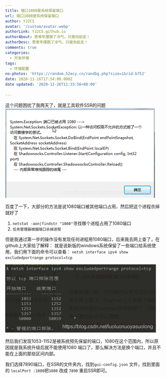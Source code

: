 ```yaml
---
title: 端口1080是系统保留端口
url: 端口1080是系统保留端口
author: YJ2CS
avatar: '/custom/avatar.webp'
authorLink: YJ2CS.github.io
authorAbout: 愿青年摆脱了冷气，只是向前走！
authorDesc: 愿青年摆脱了冷气，只是向前走！
comments: true
categories:
  - 开发环境
tags:
  - 环境配置
no-photos: 'https://random.52ecy.cn/randbg.php?size=1&rid-b752'
date: 2020-11-16T17:54:00.000Z
date updated: '2020-12-26T11:33:56+08:00'

---
```


这个问题困扰了我两天了，就是工具软件SSR的问题
![20200413150633142.png](images/20200413150633142.png)

百度了一下，大部分的方法是说1080端口被其他端口占用，然后把这个进程杀掉就好了

1.  `netstat -aon|findstr "1080"`寻找哪个进程占用了1080端口
2.  `任务管理器根据端口杀掉进程`

但是我通过第一步的操作没有发现任何进程用1080端口，后来我去网上查了，在github上大家给了解释：
就是说新版的windows系统保留了一些端口给系统使用，我们用下面的命令可以查看：
`netsh interface ipv4 show excludedportrange protocol=tcp`

![20200413151015542.png](images/20200413151015542.png)

然后我们发现1053-1152是被系统预先保留的端口，1080在这个范围内，所以原因就是我系统升级后就不能使用1080 端口了，那么解决方法是换个端口，并且不能在上面的那些区间内部。

我们选择7890端口，在SSR的文件夹内，找到`gui-config.json` 文件，找到里面的 `localPort :1080`把`1080` 改成 `7890` 重启SSR即可。
